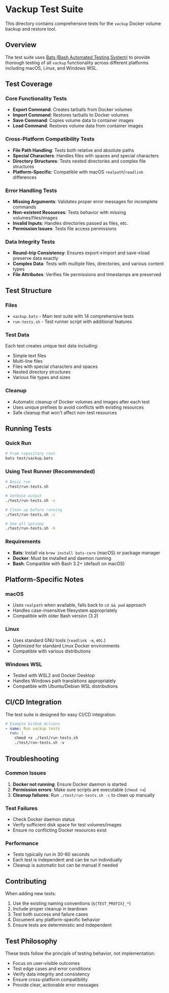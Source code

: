 # Vackup Test Suite

This directory contains comprehensive tests for the `vackup` Docker volume backup and restore tool.

## Overview

The test suite uses [Bats (Bash Automated Testing System)](https://github.com/bats-core/bats-core) to provide 
thorough testing of all `vackup` functionality across different platforms including macOS, Linux, and Windows WSL.

## Test Coverage

### Core Functionality Tests

- **Export Command**: Creates tarballs from Docker volumes
- **Import Command**: Restores tarballs to Docker volumes
- **Save Command**: Copies volume data to container images
- **Load Command**: Restores volume data from container images

### Cross-Platform Compatibility Tests

- **File Path Handling**: Tests both relative and absolute paths
- **Special Characters**: Handles files with spaces and special characters
- **Directory Structures**: Tests nested directories and complex file structures
- **Platform-Specific**: Compatible with macOS `realpath`/`readlink` differences

### Error Handling Tests

- **Missing Arguments**: Validates proper error messages for incomplete commands
- **Non-existent Resources**: Tests behavior with missing volumes/files/images
- **Invalid Inputs**: Handles directories passed as files, etc.
- **Permission Issues**: Tests file access permissions

### Data Integrity Tests

- **Round-trip Consistency**: Ensures export→import and save→load preserve data exactly
- **Complex Data**: Tests with multiple files, directories, and various content types
- **File Attributes**: Verifies file permissions and timestamps are preserved

## Test Structure

### Files

- `vackup.bats` - Main test suite with 14 comprehensive tests
- `run-tests.sh` - Test runner script with additional features

### Test Data

Each test creates unique test data including:

- Simple text files
- Multi-line files
- Files with special characters and spaces
- Nested directory structures
- Various file types and sizes

### Cleanup

- Automatic cleanup of Docker volumes and images after each test
- Uses unique prefixes to avoid conflicts with existing resources
- Safe cleanup that won't affect non-test resources

## Running Tests

### Quick Run

```bash
# From repository root
bats test/vackup.bats
```

### Using Test Runner (Recommended)

```bash
# Basic run
./test/run-tests.sh

# Verbose output
./test/run-tests.sh -v

# Clean up before running
./test/run-tests.sh -c

# See all options
./test/run-tests.sh -h
```

### Requirements

- **Bats**: Install via `brew install bats-core` (macOS) or package manager
- **Docker**: Must be installed and daemon running
- **Bash**: Compatible with Bash 3.2+ (default on macOS)

## Platform-Specific Notes

### macOS

- Uses `realpath` when available, falls back to `cd && pwd` approach
- Handles case-insensitive filesystem appropriately
- Compatible with older Bash version (3.2)

### Linux

- Uses standard GNU tools (`readlink -m`, etc.)
- Optimized for standard Linux Docker environments
- Compatible with various distributions

### Windows WSL

- Tested with WSL2 and Docker Desktop
- Handles Windows path translations appropriately
- Compatible with Ubuntu/Debian WSL distributions

## CI/CD Integration

The test suite is designed for easy CI/CD integration:

```yaml
# Example GitHub Actions
- name: Run vackup tests
  run: |
    chmod +x ./test/run-tests.sh
    ./test/run-tests.sh -v
```

## Troubleshooting

### Common Issues

1. **Docker not running**: Ensure Docker daemon is started
2. **Permission errors**: Make sure scripts are executable (`chmod +x`)
3. **Cleanup failures**: Run `./test/run-tests.sh -c` to clean up manually

### Test Failures

- Check Docker daemon status
- Verify sufficient disk space for test volumes/images
- Ensure no conflicting Docker resources exist

### Performance

- Tests typically run in 30-60 seconds
- Each test is independent and can be run individually
- Cleanup is automatic but can be manual if needed

## Contributing

When adding new tests:

1. Use the existing naming conventions (`${TEST_PREFIX}_*`)
2. Include proper cleanup in teardown
3. Test both success and failure cases
4. Document any platform-specific behavior
5. Ensure tests are deterministic and independent

## Test Philosophy

These tests follow the principle of testing behavior, not implementation:

- Focus on user-visible outcomes
- Test edge cases and error conditions
- Verify data integrity and consistency
- Ensure cross-platform compatibility
- Provide clear, actionable error messages
